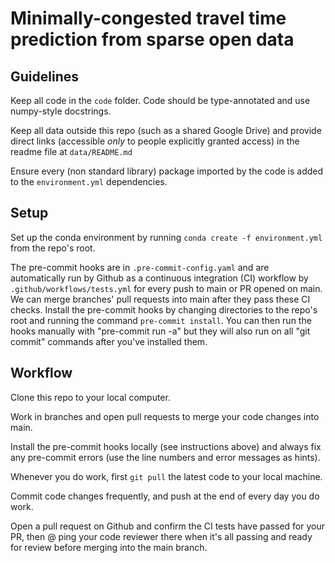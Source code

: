 # Minimally-congested travel time prediction from sparse open data

## Guidelines

Keep all code in the `code` folder. Code should be type-annotated and use numpy-style docstrings.

Keep all data outside this repo (such as a shared Google Drive) and provide direct links (accessible *only* to people explicitly granted access) in the readme file at `data/README.md`

Ensure every (non standard library) package imported by the code is added to the `environment.yml` dependencies.

## Setup

Set up the conda environment by running `conda create -f environment.yml` from the repo's root.

The pre-commit hooks are in `.pre-commit-config.yaml` and are automatically run by Github as a continuous integration (CI) workflow by `.github/workflows/tests.yml` for every push to main or PR opened on main. We can merge branches' pull requests into main after they pass these CI checks. Install the pre-commit hooks by changing directories to the repo's root and running the command `pre-commit install`. You can then run the hooks manually with "pre-commit run -a" but they will also run on all "git commit" commands after you've installed them.

## Workflow

Clone this repo to your local computer.

Work in branches and open pull requests to merge your code changes into main.

Install the pre-commit hooks locally (see instructions above) and always fix any pre-commit errors (use the line numbers and error messages as hints).

Whenever you do work, first `git pull` the latest code to your local machine.

Commit code changes frequently, and push at the end of every day you do work.

Open a pull request on Github and confirm the CI tests have passed for your PR, then @ ping your code reviewer there when it's all passing and ready for review before merging into the main branch.
